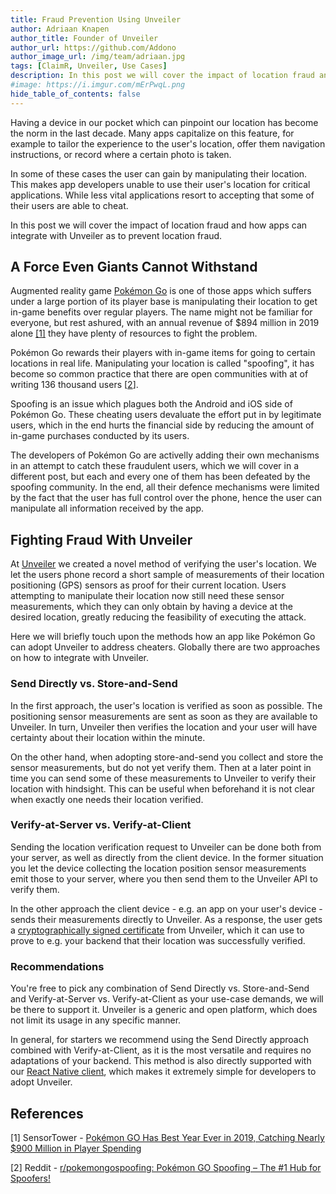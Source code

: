 ```yaml
---
title: Fraud Prevention Using Unveiler
author: Adriaan Knapen
author_title: Founder of Unveiler
author_url: https://github.com/Addono
author_image_url: /img/team/adriaan.jpg
tags: [ClaimR, Unveiler, Use Cases]
description: In this post we will cover the impact of location fraud and how apps can integrate with Unveiler as to prevent location fraud.
#image: https://i.imgur.com/mErPwqL.png
hide_table_of_contents: false
---
```


Having a device in our pocket which can pinpoint our location has become the norm in the last decade. Many apps capitalize on this feature, for example to tailor the experience to the user's location, offer them navigation instructions, or record where a certain photo is taken.

In some of these cases the user can gain by manipulating their location. This makes app developers unable to use their user's location for critical applications. While less vital applications resort to accepting that some of their users are able to cheat.

In this post we will cover the impact of location fraud and how apps can integrate with Unveiler as to prevent location fraud.

<!--truncate-->

## A Force Even Giants Cannot Withstand

Augmented reality game [Pokémon Go](https://www.pokemongo.com/) is one of those apps which suffers under a large portion of its player base is manipulating their location to get in-game benefits over regular players. The name might not be familiar for everyone, but rest ashured, with an annual revenue of $894 million in 2019 alone [[1]][sensor-tower-pokemon-go-earnings] they have plenty of resources to fight the problem.

Pokémon Go rewards their players with in-game items for going to certain locations in real life. Manipulating your location is called "spoofing", it has become so common practice that there are open communities with at of writing 136 thousand users [[2][reddit-pokemon-go-spoofing]].

Spoofing is an issue which plagues both the Android and iOS side of Pokémon Go. These cheating users devaluate the effort put in by legitimate users, which in the end hurts the financial side by reducing the amount of in-game purchases conducted by its users.

The developers of Pokémon Go are activelly adding their own mechanisms in an attempt to catch these fraudulent users, which we will cover in a different post, but each and every one of them has been defeated by the spoofing community. In the end, all their defence mechanisms were limited by the fact that the user has full control over the phone, hence the user can manipulate all information received by the app.

## Fighting Fraud With Unveiler

At [Unveiler](https://unveiler.io) we created a novel method of verifying the user's location. We let the users phone record a short sample of measurements of their location positioning (GPS) sensors as proof for their current location. Users attempting to manipulate their location now still need these sensor measurements, which they can only obtain by having a device at the desired location, greatly reducing the feasibility of executing the attack.

Here we will briefly touch upon the methods how an app like Pokémon Go can adopt Unveiler to address cheaters. Globally there are two approaches on how to integrate with Unveiler.

### Send Directly vs. Store-and-Send

In the first approach, the user's location is verified as soon as possible. The positioning sensor measurements are sent as soon as they are available to Unveiler. In turn, Unveiler then verifies the location and your user will have certainty about their location within the minute.

On the other hand, when adopting store-and-send you collect and store the sensor measurements, but do not yet verify them. Then at a later point in time you can send some of these measurements to Unveiler to verify their location with hindsight. This can be useful when beforehand it is not clear when exactly one needs their location verified.

### Verify-at-Server vs. Verify-at-Client

Sending the location verification request to Unveiler can be done both from your server, as well as directly from the client device. In the former situation you let the device collecting the location position sensor measurements emit those to your server, where you then send them to the Unveiler API to verify them.

In the other approach the client device - e.g. an app on your user's device - sends their measurements directly to Unveiler. As a response, the user gets a [cryptographically signed certificate](/docs/api/jwts) from Unveiler, which it can use to prove to e.g. your backend that their location was successfully verified.

### Recommendations

You're free to pick any combination of Send Directly vs. Store-and-Send and Verify-at-Server vs. Verify-at-Client as your use-case demands, we will be there to support it. Unveiler is a generic and open platform, which does not limit its usage in any specific manner.

In general, for starters we recommend using the Send Directly approach combined with Verify-at-Client, as it is the most versatile and requires no adaptations of your backend. This method is also directly supported with our [React Native client](/docs/react-native/getting-started), which makes it extremely simple for developers to adopt Unveiler.

## References

[1] SensorTower - [Pokémon GO Has Best Year Ever in 2019, Catching Nearly $900 Million in Player Spending][sensor-tower-pokemon-go-earnings]

[2] Reddit - [r/pokemongospoofing: Pokémon GO Spoofing – The #1 Hub for Spoofers!][reddit-pokemon-go-spoofing]

[reddit-pokemon-go-spoofing]: https://www.reddit.com/r/PokemonGoSpoofing/
[sensor-tower-pokemon-go-earnings]: https://sensortower.com/blog/pokemon-go-has-best-year-ever-in-2019-catching-nearly-900m-usd-in-player-spending
